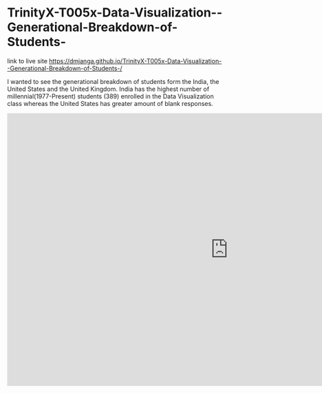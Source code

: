 # TrinityX-T005x-Data-Visualization--Generational-Breakdown-of-Students-

link to live site https://dmjanga.github.io/TrinityX-T005x-Data-Visualization--Generational-Breakdown-of-Students-/

I wanted to see the generational breakdown of students form the India, the United States and the United Kingdom. India has the highest number of millennial(1977-Present) students (389) enrolled in the Data Visualization class whereas the United States has greater amount of blank responses. 

<iframe width="1026" height="634" seamless frameborder="0" scrolling="no" src="https://docs.google.com/spreadsheets/d/1Pn0njPN44oaCBa4V3aHvwJlR7EKMEin39xRmKNAx4ls/pubchart?oid=475490795&amp;format=interactive"></iframe>

